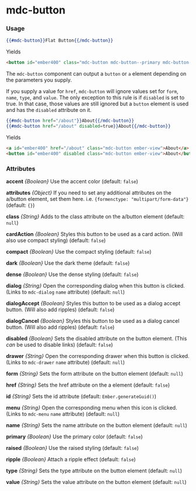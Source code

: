 # mdc-button

### Usage

```hbs
{{#mdc-button}}Flat Button{{/mdc-button}}
```

Yields

```html
<button id="ember400" class="mdc-button mdc-button--primary mdc-button--raised ember-view">Submit</button>
```

The `mdc-button` component can output a `button` or `a` element depending on the parameters you supply.

If you supply a value for `href`, `mdc-button` will ignore values set for `form`, `name`, `type`, and `value`.
The only exception to this rule is if `disabled` is set to true. In that case, those values are still ignored but
a `button` element is used and has the `disabled` attribute on it.

```hbs
{{#mdc-button href="/about"}}About{{/mdc-button}}
{{#mdc-button href="/about" disabled=true}}About{{/mdc-button}}
```

Yields

```html
<a id="ember400" href="/about" class="mdc-button ember-view">About</a>
<button id="ember400" disabled class="mdc-button ember-view">About</button>
```

### Attributes

**accent** *{Boolean}* Use the accent color (default: `false`)

**attributes** *{Object}* If you need to set any additional attributes on the a/button element, set them here. i.e. `{formenctype: "multipart/form-data"}` (default: `{}`)

**class** *{String}* Adds to the class attribute on the a/button element (default: `null`)

**cardAction** *{Boolean}* Styles this button to be used as a card action. (Will also use compact styling) (default: `false`)

**compact** *{Boolean}* Use the compact styling (default: `false`)

**dark** *{Boolean}* Use the dark theme (default: `false`)

**dense** *{Boolean}* Use the dense styling (default: `false`)

**dialog** *{String}* Open the corresponding dialog when this button is clicked. (Links to `mdc-dialog` `name` attribute) (default: `null`)

**dialogAccept** *{Boolean}* Styles this button to be used as a dialog accept button. (Will also add ripples) (default: `false`)

**dialogCancel** *{Boolean}* Styles this button to be used as a dialog cancel button. (Will also add ripples) (default: `false`)

**disabled** *{Boolean}* Sets the disabled attribute on the button element. (This *can* be used to disable links) (default: `false`)

**drawer** *{String}* Open the corresponding drawer when this button is clicked. (Links to `mdc-drawer` `name` attribute) (default: `null`)

**form** *{String}* Sets the form attribute on the button element (default: `null`)

**href** *{String}* Sets the href attribute on the a element (default: `false`)

**id** *{String}* Sets the id attribute (default: `Ember.generateGuid()`)

**menu** *{String}* Open the corresponding menu when this icon is clicked. (Links to `mdc-menu` `name` attribute) (default: `null`)

**name** *{String}* Sets the name attribute on the button element (default: `null`)

**primary** *{Boolean}* Use the primary color (default: `false`)

**raised** *{Boolean}* Use the raised styling (default: `false`)

**ripple** *{Boolean}* Attach a ripple effect (default: `false`)

**type** *{String}* Sets the type attribute on the button element (default: `null`)

**value** *{String}* Sets the value attribute on the button element (default: `null`)

